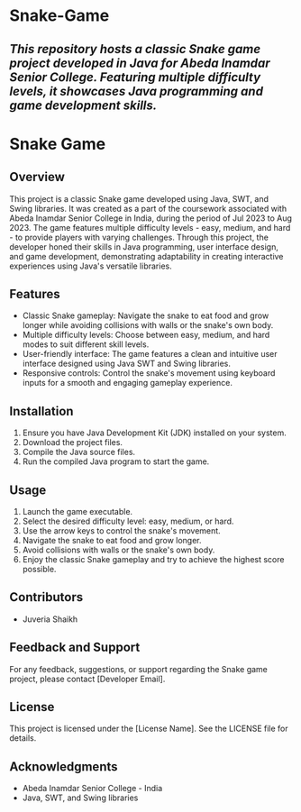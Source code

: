 # Snake-Game
*This repository hosts a classic Snake game project developed in Java for Abeda Inamdar Senior College. Featuring multiple difficulty levels, it showcases Java programming and game development skills.*
---
# Snake Game

## Overview
This project is a classic Snake game developed using Java, SWT, and Swing libraries. It was created as a part of the coursework associated with Abeda Inamdar Senior College in India, during the period of Jul 2023 to Aug 2023. The game features multiple difficulty levels - easy, medium, and hard - to provide players with varying challenges. Through this project, the developer honed their skills in Java programming, user interface design, and game development, demonstrating adaptability in creating interactive experiences using Java's versatile libraries.

## Features
- Classic Snake gameplay: Navigate the snake to eat food and grow longer while avoiding collisions with walls or the snake's own body.
- Multiple difficulty levels: Choose between easy, medium, and hard modes to suit different skill levels.
- User-friendly interface: The game features a clean and intuitive user interface designed using Java SWT and Swing libraries.
- Responsive controls: Control the snake's movement using keyboard inputs for a smooth and engaging gameplay experience.

## Installation
1. Ensure you have Java Development Kit (JDK) installed on your system.
2. Download the project files.
3. Compile the Java source files.
4. Run the compiled Java program to start the game.

## Usage
1. Launch the game executable.
2. Select the desired difficulty level: easy, medium, or hard.
3. Use the arrow keys to control the snake's movement.
4. Navigate the snake to eat food and grow longer.
5. Avoid collisions with walls or the snake's own body.
6. Enjoy the classic Snake gameplay and try to achieve the highest score possible.

## Contributors
- Juveria Shaikh

## Feedback and Support
For any feedback, suggestions, or support regarding the Snake game project, please contact [Developer Email].

## License
This project is licensed under the [License Name]. See the LICENSE file for details.

## Acknowledgments
- Abeda Inamdar Senior College - India
- Java, SWT, and Swing libraries


